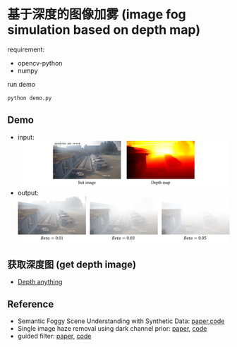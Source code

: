 # 基于深度的图像加雾 (image fog simulation based on depth map)

requirement:
* opencv-python
* numpy
  
run demo
```cmd
python demo.py
```

## Demo

* input:
![alt](./image/input.png 'input')
* output:
![alt](./image/result.png 'result')

## 获取深度图 (get depth image)
* [Depth anything](https://github.com/LiheYoung/Depth-Anything)

## Reference

* Semantic Foggy Scene Understanding with Synthetic Data: [paper](https://github.com/sakaridis/fog_simulation-SFSU_synthetic),[code](https://arxiv.org/abs/1708.07819)
* Single image haze removal using dark channel prior: [paper](https://ieeexplore.ieee.org/document/5206515), [code](https://github.com/Kiumb1223/DefogAlgorithm_DarkChannelPrior)
* guided filter: [paper](https://people.csail.mit.edu/kaiming/publications/eccv10guidedfilter.pdf), [code](https://github.com/swehrwein/python-guided-filter)

